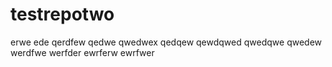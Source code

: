 # testrepotwo
erwe
ede
qerdfew
qedwe
qwedwex
qedqew
qewdqwed
qwedqwe
qwedew
werdfwe
werfder
ewrferw
ewrfwer
